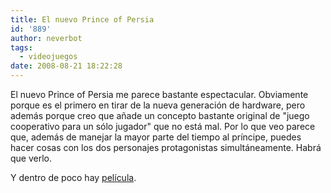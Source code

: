 ```yaml
---
title: El nuevo Prince of Persia
id: '889'
author: neverbot
tags:
  - videojuegos
date: 2008-08-21 18:22:28
---
```


El nuevo Prince of Persia me parece bastante espectacular. Obviamente porque es el primero en tirar de la nueva generación de hardware, pero además porque creo que añade un concepto bastante original de "juego cooperativo para un sólo jugador" que no está mal. Por lo que veo parece que, además de manejar la mayor parte del tiempo al príncipe, puedes hacer cosas con los dos personajes protagonistas simultáneamente. Habrá que verlo.

Y dentro de poco hay [película](http://www.imdb.com/title/tt0473075/).
